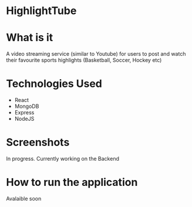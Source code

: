 # HighlightTube

# What is it
A video streaming service (similar to Youtube) for users to post and watch their favourite sports highlights (Basketball, Soccer, Hockey etc)

# Technologies Used

- React
- MongoDB
- Express
- NodeJS

# Screenshots

In progress. Currently working on the Backend

# How to run the application

Avalaible soon

